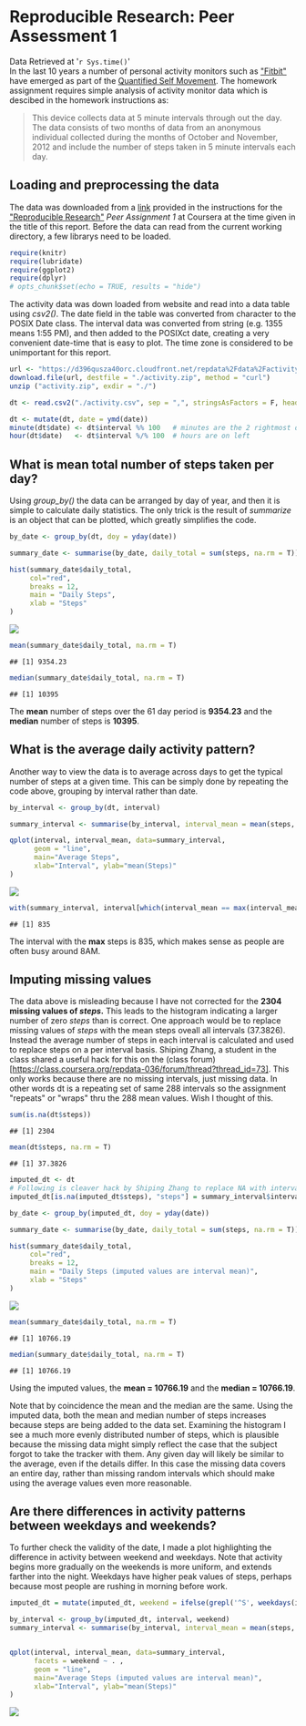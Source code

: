 # Reproducible Research: Peer Assessment 1
Data Retrieved at '`r Sys.time()`'  
In the last 10 years a number of personal activity monitors such as ["Fitbit"](https://en.wikipedia.org/wiki/Fitbit) have emerged as part of the [Quantified Self Movement](https://en.wikipedia.org/wiki/Quantified_Self). The homework assignment requires simple analysis of activity monitor data which is descibed in the homework instructions as:

> This device collects data at 5 minute intervals through out the day. The data consists of two months of data from an anonymous individual collected during the months of October and November, 2012 and include the number of steps taken in 5 minute intervals each day.

## Loading and preprocessing the data

The data was downloaded from a [link](https://d396qusza40orc.cloudfront.net/repdata%2Fdata%2Factivity.zip) provided in the instructions for the ["Reproducible Research"](https://www.coursera.org/course/repdata) *Peer Assignment 1* at Coursera at the time given in the title of this report. Before the data can read from the current working directory, a few librarys need to be loaded.


```r
require(knitr)
require(lubridate)
require(ggplot2)
require(dplyr)
# opts_chunk$set(echo = TRUE, results = "hide")
```
The activity data was down loaded from website and read into a data table using *csv2()*. The date field in the table was converted from character to the POSIX Date class. The interval data was converted from string (e.g. 1355 means 1:55 PM), and then added to the POSIXct date, creating a very convenient date-time that is easy to plot. The time zone is considered to be unimportant for this report.


```r
url <- "https://d396qusza40orc.cloudfront.net/repdata%2Fdata%2Factivity.zip"
download.file(url, destfile = "./activity.zip", method = "curl")
unzip ("activity.zip", exdir = "./")

dt <- read.csv2("./activity.csv", sep = ",", stringsAsFactors = F, header = T)  

dt <- mutate(dt, date = ymd(date))
minute(dt$date) <- dt$interval %% 100   # minutes are the 2 rightmost digits
hour(dt$date)   <- dt$interval %/% 100  # hours are on left
```

## What is mean total number of steps taken per day?
Using *group_by()* the data can be arranged by day of year, and then it is simple to calculate daily statistics. The only trick is the result of *summarize* is an object that can be plotted, which greatly simplifies the code.

```r
by_date <- group_by(dt, doy = yday(date))

summary_date <- summarise(by_date, daily_total = sum(steps, na.rm = T))

hist(summary_date$daily_total,
     col="red", 
     breaks = 12,
     main = "Daily Steps", 
     xlab = "Steps"
)
```

![](PA1_template_files/figure-html/calculateMeanSteps_by_day-1.png) 

```r
mean(summary_date$daily_total, na.rm = T)
```

```
## [1] 9354.23
```

```r
median(summary_date$daily_total, na.rm = T)
```

```
## [1] 10395
```

The **mean** number of steps over the 61 day period is **9354.23** and the **median** number of steps is **10395**.

## What is the average daily activity pattern?

Another way to view the data is to average across days to get the typical number of steps at a given time. This can be simply done by repeating the code above, grouping by interval rather than date.

```r
by_interval <- group_by(dt, interval)

summary_interval <- summarise(by_interval, interval_mean = mean(steps, na.rm = TRUE))

qplot(interval, interval_mean, data=summary_interval, 
      geom = "line",
      main="Average Steps",
      xlab="Interval", ylab="mean(Steps)"
)
```

![](PA1_template_files/figure-html/calculateMeanSteps_by_interval-1.png) 

```r
with(summary_interval, interval[which(interval_mean == max(interval_mean))])
```

```
## [1] 835
```

The interval with the **max** steps is 835, which makes sense as people are often busy around 8AM.


## Imputing missing values

The data above is misleading because I have not corrected for the **2304 missing values of *steps*.** This leads to the histogram indicating a larger number of zero *steps* than is correct. One approach would be to replace missing values of *steps* with the mean steps oveall all intervals (37.3826). Instead the average number of steps in each interval is calculated and used to replace steps on a per interval basis. Shiping Zhang, a student in the class shared a useful hack for this on the (class forum)[https://class.coursera.org/repdata-036/forum/thread?thread_id=73]. This only works because there are no missing intervals, just missing data. In other words dt is a repeating set of same 288 intervals so the assignment "repeats" or "wraps" thru the 288 mean values. Wish I thought of this.


```r
sum(is.na(dt$steps))
```

```
## [1] 2304
```

```r
mean(dt$steps, na.rm = T)
```

```
## [1] 37.3826
```

```r
imputed_dt <- dt
# Following is cleaver hack by Shiping Zhang to replace NA with interval mean.
imputed_dt[is.na(imputed_dt$steps), "steps"] = summary_interval$interval_mean

by_date <- group_by(imputed_dt, doy = yday(date))

summary_date <- summarise(by_date, daily_total = sum(steps, na.rm = T))

hist(summary_date$daily_total,
     col="red", 
     breaks = 12,
     main = "Daily Steps (imputed values are interval mean)", 
     xlab = "Steps"
)
```

![](PA1_template_files/figure-html/imputMissingSteps-1.png) 

```r
mean(summary_date$daily_total, na.rm = T)
```

```
## [1] 10766.19
```

```r
median(summary_date$daily_total, na.rm = T)
```

```
## [1] 10766.19
```

Using the imputed values, the **mean = 10766.19** and the **median = 10766.19**. 

Note that by coincidence the mean and the median are the same. Using the imputed data, both the mean and median number of steps increases because steps are being added to the data set. Examining the histogram I see a much more evenly distributed number of steps, which is plausible because the missing data might simply reflect the case that the subject forgot to take the tracker with them. Any given day will likely be similar to the average, even if the details differ. In this case the missing data covers an entire day, rather than missing random intervals which should make using the average values even more reasonable.

## Are there differences in activity patterns between weekdays and weekends?

To further check the validity of the date, I made a plot highlighting the difference in activity between weekend and weekdays. Note that activity begins more gradually on the weekends is more uniform, and extends farther into the night. Weekdays have higher peak values of steps, perhaps because most people are rushing in morning before work. 

```r
imputed_dt = mutate(imputed_dt, weekend = ifelse(grepl('^S', weekdays(imputed_dt$date)), "weekend", "weekday"))

by_interval <- group_by(imputed_dt, interval, weekend)
summary_interval <- summarise(by_interval, interval_mean = mean(steps, na.rm = TRUE))


qplot(interval, interval_mean, data=summary_interval,
      facets = weekend ~ . ,
      geom = "line",
      main="Average Steps (imputed values are interval mean)",
      xlab="Interval", ylab="mean(Steps)"
)
```

![](PA1_template_files/figure-html/compareWeekendsToWeekdays-1.png) 
